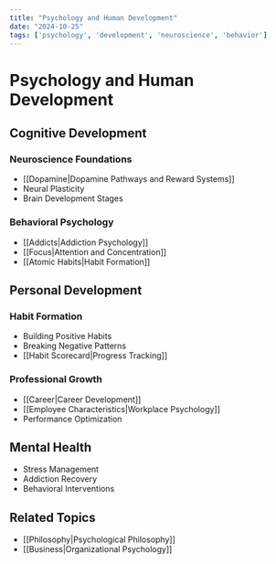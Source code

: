 ```yaml
---
title: "Psychology and Human Development"
date: "2024-10-25"
tags: ['psychology', 'development', 'neuroscience', 'behavior']
---
```


# Psychology and Human Development

## Cognitive Development

### Neuroscience Foundations
- [[Dopamine|Dopamine Pathways and Reward Systems]]
- Neural Plasticity
- Brain Development Stages

### Behavioral Psychology
- [[Addicts|Addiction Psychology]]
- [[Focus|Attention and Concentration]]
- [[Atomic Habits|Habit Formation]]

## Personal Development

### Habit Formation
- Building Positive Habits
- Breaking Negative Patterns
- [[Habit Scorecard|Progress Tracking]]

### Professional Growth
- [[Career|Career Development]]
- [[Employee Characteristics|Workplace Psychology]]
- Performance Optimization

## Mental Health
- Stress Management
- Addiction Recovery
- Behavioral Interventions

## Related Topics
- [[Philosophy|Psychological Philosophy]]
- [[Business|Organizational Psychology]]
